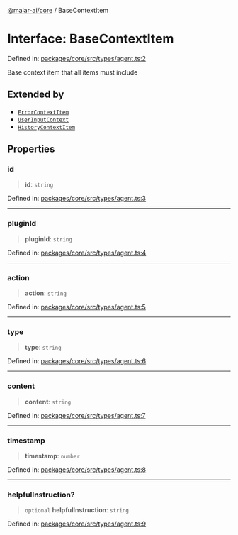 [@maiar-ai/core](../index.md) / BaseContextItem

# Interface: BaseContextItem

Defined in: [packages/core/src/types/agent.ts:2](https://github.com/UraniumCorporation/maiar-ai/blob/main/packages/core/src/types/agent.ts#L2)

Base context item that all items must include

## Extended by

- [`ErrorContextItem`](ErrorContextItem.md)
- [`UserInputContext`](UserInputContext.md)
- [`HistoryContextItem`](HistoryContextItem.md)

## Properties

### id

> **id**: `string`

Defined in: [packages/core/src/types/agent.ts:3](https://github.com/UraniumCorporation/maiar-ai/blob/main/packages/core/src/types/agent.ts#L3)

***

### pluginId

> **pluginId**: `string`

Defined in: [packages/core/src/types/agent.ts:4](https://github.com/UraniumCorporation/maiar-ai/blob/main/packages/core/src/types/agent.ts#L4)

***

### action

> **action**: `string`

Defined in: [packages/core/src/types/agent.ts:5](https://github.com/UraniumCorporation/maiar-ai/blob/main/packages/core/src/types/agent.ts#L5)

***

### type

> **type**: `string`

Defined in: [packages/core/src/types/agent.ts:6](https://github.com/UraniumCorporation/maiar-ai/blob/main/packages/core/src/types/agent.ts#L6)

***

### content

> **content**: `string`

Defined in: [packages/core/src/types/agent.ts:7](https://github.com/UraniumCorporation/maiar-ai/blob/main/packages/core/src/types/agent.ts#L7)

***

### timestamp

> **timestamp**: `number`

Defined in: [packages/core/src/types/agent.ts:8](https://github.com/UraniumCorporation/maiar-ai/blob/main/packages/core/src/types/agent.ts#L8)

***

### helpfulInstruction?

> `optional` **helpfulInstruction**: `string`

Defined in: [packages/core/src/types/agent.ts:9](https://github.com/UraniumCorporation/maiar-ai/blob/main/packages/core/src/types/agent.ts#L9)
